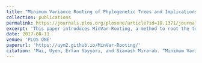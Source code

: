 ```yaml
---
title: "Minimum Variance Rooting of Phylogenetic Trees and Implications for Species Tree Reconstruction"
collection: publications
permalink: https://journals.plos.org/plosone/article?id=10.1371/journal.pone.0182238
excerpt: 'This paper introduces MinVar-Rooting, a method to root the tree at the point that minimizes the variance of the root to tip distances, and a linear-time algorithm to find the MinVar point.'
date: 2017-08-11
venue: 'PLOS ONE'
paperurl: 'https://uym2.github.io/MinVar-Rooting/'
citation: 'Mai, Uyen, Erfan Sayyari, and Siavash Mirarab. “Minimum Variance Rooting of Phylogenetic Trees and Implications for Species Tree Reconstruction.” Edited by Gabriel Moreno-Hagelsieb. PLOS ONE 12, no. 8 (2017): e0182238. doi:10.1371/journal.pone.0182238.'
---
```

